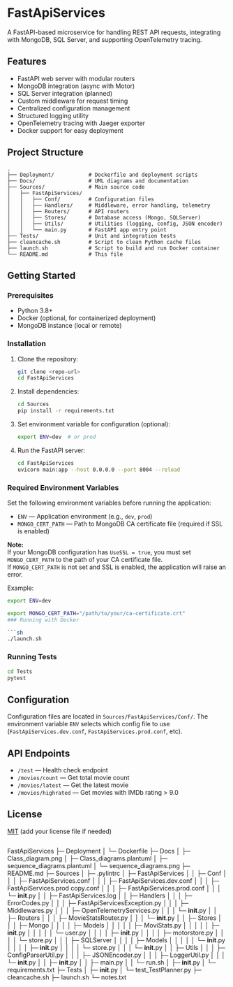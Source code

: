# FastApiServices

A FastAPI-based microservice for handling REST API requests, integrating with MongoDB, SQL Server, and supporting OpenTelemetry tracing.

## Features

- FastAPI web server with modular routers
- MongoDB integration (async with Motor)
- SQL Server integration (planned)
- Custom middleware for request timing
- Centralized configuration management
- Structured logging utility
- OpenTelemetry tracing with Jaeger exporter
- Docker support for easy deployment

## Project Structure

```
.
├── Deployment/           # Dockerfile and deployment scripts
├── Docs/                 # UML diagrams and documentation
├── Sources/              # Main source code
│   ├── FastApiServices/
│   │   ├── Conf/         # Configuration files
│   │   ├── Handlers/     # Middleware, error handling, telemetry
│   │   ├── Routers/      # API routers
│   │   ├── Stores/       # Database access (Mongo, SQLServer)
│   │   ├── Utils/        # Utilities (logging, config, JSON encoder)
│   │   └── main.py       # FastAPI app entry point
├── Tests/                # Unit and integration tests
├── cleancache.sh         # Script to clean Python cache files
├── launch.sh             # Script to build and run Docker container
└── README.md             # This file
```

## Getting Started

### Prerequisites

- Python 3.8+
- Docker (optional, for containerized deployment)
- MongoDB instance (local or remote)

### Installation

1. Clone the repository:
    ```sh
    git clone <repo-url>
    cd FastApiServices
    ```

2. Install dependencies:
    ```sh
    cd Sources
    pip install -r requirements.txt
    ```

3. Set environment variable for configuration (optional):
    ```sh
    export ENV=dev  # or prod
    ```

4. Run the FastAPI server:
    ```sh
    cd FastApiServices
    uvicorn main:app --host 0.0.0.0 --port 8004 --reload
    ```

### Required Environment Variables

Set the following environment variables before running the application:

- `ENV` — Application environment (e.g., `dev`, `prod`)
- `MONGO_CERT_PATH` — Path to MongoDB CA certificate file (required if SSL is enabled)

**Note:**  
If your MongoDB configuration has `UseSSL = true`, you must set `MONGO_CERT_PATH` to the path of your CA certificate file.  
If `MONGO_CERT_PATH` is not set and SSL is enabled, the application will raise an error.

Example:
```sh
export ENV=dev

export MONGO_CERT_PATH="/path/to/your/ca-certificate.crt"
### Running with Docker

```sh
./launch.sh
```

### Running Tests

```sh
cd Tests
pytest
```

## Configuration

Configuration files are located in `Sources/FastApiServices/Conf/`. The environment variable `ENV` selects which config file to use (`FastApiServices.dev.conf`, `FastApiServices.prod.conf`, etc).

## API Endpoints

- `/test` — Health check endpoint
- `/movies/count` — Get total movie count
- `/movies/latest` — Get the latest movie
- `/movies/highrated` — Get movies with IMDb rating > 9.0

## License

[MIT](LICENSE) (add your license file if needed)
```
```
FastApiServices
├─ Deployment
│  └─ Dockerfile
├─ Docs
│  ├─ Class_diagram.png
│  ├─ Class_diagrams.plantuml
│  ├─ sequence_diagrams.plantuml
│  └─ sequence_diagrams.png
├─ README.md
├─ Sources
│  ├─ .pylintrc
│  ├─ FastApiServices
│  │  ├─ Conf
│  │  │  ├─ FastApiServices.conf
│  │  │  ├─ FastApiServices.dev.conf
│  │  │  ├─ FastApiServices.prod copy.conf
│  │  │  ├─ FastApiServices.prod.conf
│  │  │  └─ __init__.py
│  │  ├─ FastApiServices.log
│  │  ├─ Handlers
│  │  │  ├─ ErrorCodes.py
│  │  │  ├─ FastApiServicesException.py
│  │  │  ├─ Middlewares.py
│  │  │  ├─ OpenTelemetryServices.py
│  │  │  └─ __init__.py
│  │  ├─ Routers
│  │  │  ├─ MovieStatsRouter.py
│  │  │  └─ __init__.py
│  │  ├─ Stores
│  │  │  ├─ Mongo
│  │  │  │  ├─ Models
│  │  │  │  │  ├─ MoviStats.py
│  │  │  │  │  ├─ __init__.py
│  │  │  │  │  └─ user.py
│  │  │  │  ├─ __init__.py
│  │  │  │  ├─ motorstore.py
│  │  │  │  └─ store.py
│  │  │  ├─ SQLServer
│  │  │  │  ├─ Models
│  │  │  │  │  └─ __init__.py
│  │  │  │  ├─ __init__.py
│  │  │  │  └─ store.py
│  │  │  └─ __init__.py
│  │  ├─ Utils
│  │  │  ├─ ConfigParserUtil.py
│  │  │  ├─ JSONEncoder.py
│  │  │  ├─ LoggerUtil.py
│  │  │  └─ __init__.py
│  │  ├─ __init__.py
│  │  ├─ main.py
│  │  └─ run.sh
│  ├─ __init__.py
│  └─ requirements.txt
├─ Tests
│  ├─ __init__.py
│  └─ test_TestPlanner.py
├─ cleancache.sh
├─ launch.sh
└─ notes.txt

```